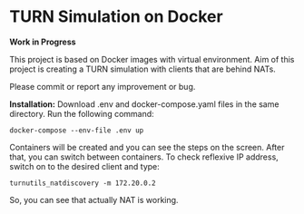 # TURN Simulation on Docker

**Work in Progress**

This project is based on Docker images with virtual environment. Aim of this project is creating a TURN simulation with clients that are behind NATs.

Please commit or report any improvement or bug. 

**Installation:**
Download .env and docker-compose.yaml files in the same directory. Run the following command:

```
docker-compose --env-file .env up
```
Containers will be created and you can see the steps on the screen. After that, you can switch between containers.
To check reflexive IP address, switch on to the desired client and type:
```
turnutils_natdiscovery -m 172.20.0.2
```
So, you can see that actually NAT is working.

